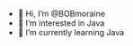 - 👋 Hi, I’m @BOBmoraine
- 👀 I’m interested in Java
- 🌱 I’m currently learning Java
<!---
- 📫 How to reach me ...


BOBmoraine/BOBmoraine is a ✨ special ✨ repository because its `README.md` (this file) appears on your GitHub profile.
You can click the Preview link to take a look at your changes.
--->
